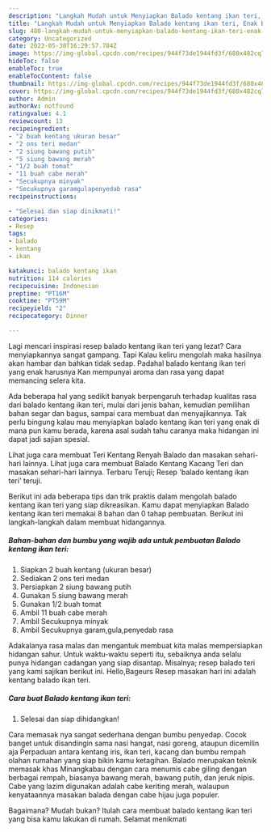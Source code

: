 ```yaml
---
description: "Langkah Mudah untuk Menyiapkan Balado kentang ikan teri, Enak Banget"
title: "Langkah Mudah untuk Menyiapkan Balado kentang ikan teri, Enak Banget"
slug: 480-langkah-mudah-untuk-menyiapkan-balado-kentang-ikan-teri-enak-banget
category: Uncategorized
date: 2022-05-30T16:29:57.784Z
image: https://img-global.cpcdn.com/recipes/944f73de1944fd3f/680x482cq70/balado-kentang-ikan-teri-foto-resep-utama.jpg
hideToc: false
enableToc: true
enableTocContent: false
thumbnail: https://img-global.cpcdn.com/recipes/944f73de1944fd3f/680x482cq70/balado-kentang-ikan-teri-foto-resep-utama.jpg
cover: https://img-global.cpcdn.com/recipes/944f73de1944fd3f/680x482cq70/balado-kentang-ikan-teri-foto-resep-utama.jpg
author: Admin
authorAv: notfound
ratingvalue: 4.1
reviewcount: 13
recipeingredient:
- "2 buah kentang ukuran besar"
- "2 ons teri medan"
- "2 siung bawang putih"
- "5 siung bawang merah"
- "1/2 buah tomat"
- "11 buah cabe merah"
- "Secukupnya minyak"
- "Secukupnya garamgulapenyedab rasa"
recipeinstructions:

- "Selesai dan siap dinikmati!"
categories:
- Resep
tags:
- balado
- kentang
- ikan

katakunci: balado kentang ikan 
nutrition: 114 calories
recipecuisine: Indonesian
preptime: "PT16M"
cooktime: "PT59M"
recipeyield: "2"
recipecategory: Dinner

---
```



Lagi mencari inspirasi resep balado kentang ikan teri yang lezat? Cara menyiapkannya sangat gampang. Tapi Kalau keliru mengolah maka hasilnya akan hambar dan bahkan tidak sedap. Padahal balado kentang ikan teri yang enak harusnya Kan mempunyai aroma dan rasa yang dapat memancing selera kita.


Ada beberapa hal yang sedikit banyak berpengaruh terhadap kualitas rasa dari balado kentang ikan teri, mulai dari jenis bahan, kemudian pemilihan bahan segar dan bagus, sampai cara membuat dan menyajikannya. Tak perlu bingung kalau mau menyiapkan balado kentang ikan teri yang enak di mana pun kamu berada, karena asal sudah tahu caranya maka hidangan ini dapat jadi sajian spesial.

Lihat juga cara membuat Teri Kentang Renyah Balado dan masakan sehari-hari lainnya. Lihat juga cara membuat Balado Kentang Kacang Teri dan masakan sehari-hari lainnya. Terbaru Teruji; Resep &#39;balado kentang ikan teri&#39; teruji.


Berikut ini ada beberapa tips dan trik praktis dalam mengolah balado kentang ikan teri yang siap dikreasikan. Kamu dapat menyiapkan Balado kentang ikan teri memakai 8 bahan dan 0 tahap pembuatan. Berikut ini langkah-langkah dalam membuat hidangannya.

<!--inarticleads1-->

##### Bahan-bahan dan bumbu yang wajib ada untuk pembuatan Balado kentang ikan teri:

1. Siapkan 2 buah kentang (ukuran besar)
1. Sediakan 2 ons teri medan
1. Persiapkan 2 siung bawang putih
1. Gunakan 5 siung bawang merah
1. Gunakan 1/2 buah tomat
1. Ambil 11 buah cabe merah
1. Ambil Secukupnya minyak
1. Ambil Secukupnya garam,gula,penyedab rasa


Adakalanya rasa malas dan mengantuk membuat kita malas mempersiapkan hidangan sahur. Untuk waktu-waktu seperti itu, sebaiknya anda selalu punya hidangan cadangan yang siap disantap. Misalnya; resep balado teri yang kami sajikan berikut ini. Hello,Bageurs Resep masakan hari ini adalah kentang balado ikan teri. 

<!--inarticleads2-->

##### Cara buat Balado kentang ikan teri:


1. Selesai dan siap dihidangkan!

Cara memasak nya sangat sederhana dengan bumbu penyedap. Cocok banget untuk disandingin sama nasi hangat, nasi goreng, ataupun dicemilin aja Perpaduan antara kentang iris, ikan teri, kacang dan bumbu rempah olahan rumahan yang siap bikin kamu ketagihan. Balado merupakan teknik memasak khas Minangkabau dengan cara menumis cabe giling dengan berbagai rempah, biasanya bawang merah, bawang putih, dan jeruk nipis. Cabe yang lazim digunakan adalah cabe keriting merah, walaupun kenyataannya masakan balada dengan cabe hijau juga populer. 

Bagaimana? Mudah bukan? Itulah cara membuat balado kentang ikan teri yang bisa kamu lakukan di rumah. Selamat menikmati
